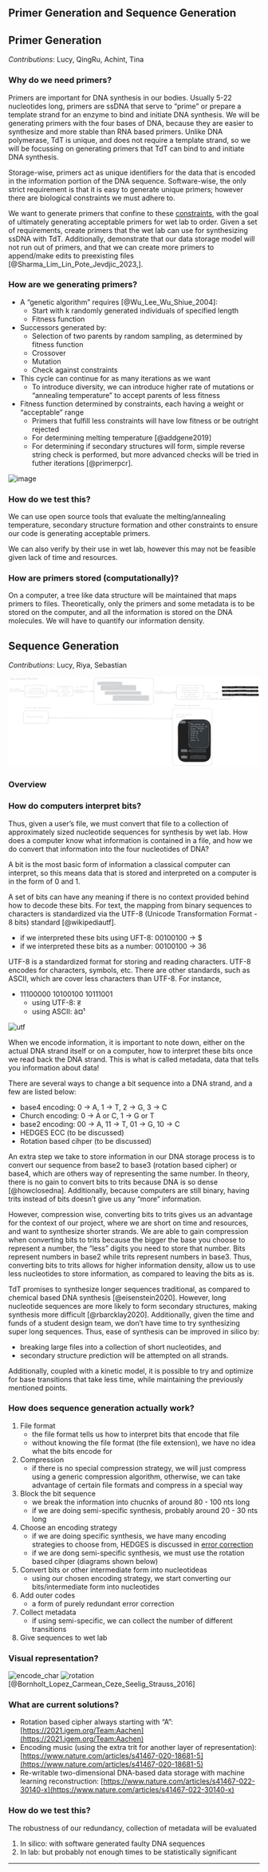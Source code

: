 ## Primer Generation and Sequence Generation


<!-- toc -->

## Primer Generation

*Contributions*: Lucy, QingRu, Achint, Tina

### Why do we need primers?
Primers are important for DNA synthesis in our bodies. Usually 5-22 nucleotides long, primers are ssDNA that serve to “prime” or prepare a template strand for an enzyme to bind and initiate DNA synthesis. We will be generating primers with the four bases of DNA, because they are easier to synthesize and more stable than RNA based primers. Unlike DNA polymerase, TdT is unique, and does not require a template strand, so we will be focussing on generating primers that TdT can bind to and initiate DNA synthesis. 

Storage-wise, primers act as unique identifiers for the data that is encoded in the information portion of the DNA sequence. Software-wise, the only strict requirement is that it is easy to generate unique primers; however there are biological constraints we must adhere to.

We want to generate primers that confine to these [constraints](https://github.com/UBC-iGEM/dna-software/issues/10), with the goal of ultimately generating acceptable primers for wet lab to order. Given a set of requirements, create primers that the wet lab can use for synthesizing ssDNA with TdT. Additionally, demonstrate that our data storage model will not run out of primers, and that we can create more primers to append/make edits to preexisting files [@Sharma_Lim_Lin_Pote_Jevdjic_2023,].


### How are we generating primers?
* A “genetic algorithm” requires [@Wu_Lee_Wu_Shiue_2004]:
    * Start with k randomly generated individuals of specified length
    * Fitness function
* Successors generated by:
    * Selection of two parents by random sampling, as determined by fitness function
    * Crossover
    * Mutation
    * Check against constraints
* This cycle can continue for as many iterations as we want
    * To introduce diversity, we can introduce higher rate of mutations or “annealing temperature” to accept parents of less fitness
* Fitness function determined by constraints, each having a weight or “acceptable” range
    * Primers that fulfill less constraints will have low fitness or be outright rejected
    * For determining melting temperature [@addgene2019] 
    * For determining if secondary structures will form, simple reverse string check is performed, but more advanced checks will be tried in futher iterations [@primerpcr].

![image](https://github.com/UBC-iGEM/internal-wiki-2023-24/assets/55033656/af702be3-9a33-44b4-992e-d72481255e14)

### How do we test this?
We can use open source tools that evaluate the melting/annealing temperature, secondary structure formation and other constraints to ensure our code is generating acceptable primers.

We can also verify by their use in wet lab, however this may not be feasible given lack of time and resources.

### How are primers stored (computationally)?

On a computer, a tree like data structure will be maintained that maps primers to files. Theoretically, only the primers and some metadata is to be stored on the computer, and all the information is stored on the DNA molecules. We will have to quantify our information density.

## Sequence Generation

*Contributions*: Lucy, Riya, Sebastian

<div class="scroll">

![encoding](./images/encoding_dark.png)

</div>

### Overview


### How do computers interpret bits?
Thus, given a user’s file, we must convert that file to a collection of approximately sized nucleotide sequences for synthesis by wet lab. How does a computer know what information is contained in a file, and how we do convert that information into the four nucleotides of DNA?

A bit is the most basic form of information a classical computer can interpret, so this means data that is stored and interpreted on a computer is in the form of 0 and 1.

A set of bits can have any meaning if there is no context provided behind how to decode these bits. For text, the mapping from binary sequences to characters is standardized via the UTF-8 (Unicode Transformation Format - 8 bits) standard [@wikipediautf]. 

- if we interpreted these bits using UFT-8: 00100100 -> $
- if we interpreted these bits as a number: 00100100 -> 36

UTF-8 is a standardized format for storing and reading characters. UTF-8 encodes for characters, symbols, etc. There are other standards, such as ASCII, which are cover less characters than UTF-8. For instance, 
- 11100000 10100100 10111001
  - using UTF-8: ह
  - using ASCII: à¤¹
    
![utf](https://github.com/UBC-iGEM/internal-wiki-2023-24/assets/55033656/6a2f72ef-bc6c-4a87-b985-0319e0009a8b)

When we encode information, it is important to note down, either on the actual DNA strand itself or on a computer, how to interpret these bits once we read back the DNA strand. This is what is called metadata, data that tells you information about data! 

There are several ways to change a bit sequence into a DNA strand, and a few are listed below: 
- base4 encoding: 0 -> A, 1 -> T, 2 -> G, 3 -> C
- Church encoding: 0 -> A or C, 1 -> G or T
- base2 encoding: 00 -> A, 11 -> T, 01 -> G, 10 -> C
- HEDGES ECC (to be discussed)
- Rotation based cihper (to be discussed)

An extra step we take to store information in our DNA storage process is to convert our sequence from base2 to base3 (rotation based cipher) or base4, which are others way of representing the same number. In theory, there is no gain to convert bits to trits because DNA is so dense [@howclosedna]. Additionally, because computers are still binary, having trits instead of bits doesn’t give us any “more” information.

However, compression wise, converting bits to trits gives us an advantage for the context of our project, where we are short on time and resources, and want to synthesize shorter strands. We are able to gain compression when converting bits to trits because the bigger the base you choose to represent a number, the “less” digits you need to store that number. Bits represent numbers in base2 while trits represent numbers in base3. Thus, converting bits to trits allows for higher information density, allow us to use less nucleotides to store information, as compared to leaving the bits as is.

TdT promises to synthesize longer sequences traditional, as compared to chemical based DNA synthesis [@eisenstein2020]. However, long nucleotide sequences are more likely to form secondary structures, making synthesis more difficult [@rbarcklay2020]. Additionally, given the time and funds of a student design team, we don’t have time to try synthesizing super long sequences. Thus, ease of synthesis can be improved in silico by:
- breaking large files into a collection of short nucleotides, and 
- secondary structure prediction will be attempted on all strands.

Additionally, coupled with a kinetic model, it is possible to try and optimize for base transitions that take less time, while maintaining the previously mentioned points. 

### How does sequence generation actually work?
1. File format
   - the file format tells us how to interpret bits that encode that file
   - without knowing the file format (the file extension), we have no idea what the bits encode for
2. Compression 
   - if there is no special compression strategy, we will just compress using a generic compression algorithm, otherwise, we can take advantage of certain file formats and compress in a special way
3. Block the bit sequence
   - we break the information into chucnks of around 80 - 100 nts long
   - if we are doing semi-specific synthesis, probably around 20 - 30 nts long
4. Choose an encoding strategy
   - if we are doing specific synthesis, we have many encoding strategies to choose from, HEDGES is discussed in [error correction](ecc.md)
   - if we are dong semi-specific synthesis, we must use the rotation based cihper (diagrams shown below)
5. Convert bits or other intermediate form into nucleotideas
   - using our chosen encoding strategy, we start converting our bits/intermediate form into nucleotides
6. Add outer codes
   - a form of purely redundant error correction
7. Collect metadata
   - if using semi-specific, we can collect the number of different transitions
8. Give sequences to wet lab

### Visual representation?
![encode_char](https://github.com/UBC-iGEM/internal-wiki-2023-24/assets/55033656/1729561c-c4d2-44a9-a959-76053ec09654)
![rotation](https://github.com/UBC-iGEM/internal-wiki-2023-24/assets/55033656/bd76a401-2cd4-411a-8425-0c21642684ee) [@Bornholt_Lopez_Carmean_Ceze_Seelig_Strauss_2016]

### What are current solutions?
* Rotation based cipher always starting with “A”: [https://2021.igem.org/Team:Aachen](https://2021.igem.org/Team:Aachen)
* Encoding music (using the extra trit for another layer of representation): [https://www.nature.com/articles/s41467-020-18681-5](https://www.nature.com/articles/s41467-020-18681-5) 
* Re-writable two-dimensional DNA-based data storage with machine learning reconstruction: [https://www.nature.com/articles/s41467-022-30140-x](https://www.nature.com/articles/s41467-022-30140-x) 

### How do we test this?
The robustness of our redundancy, collection of metadata will be evaluated
1. In silico: with software generated faulty DNA sequences 
2. In lab: but probably not enough times to be statistically significant

---
